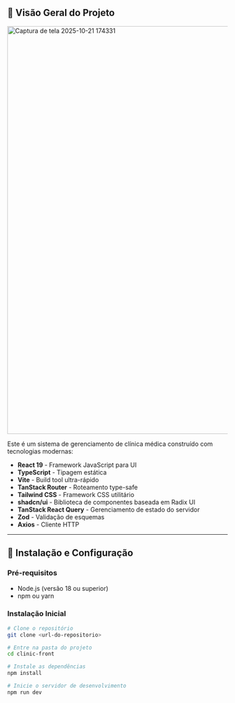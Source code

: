 ## 🎯 Visão Geral do Projeto

<img width="1855" height="931" alt="Captura de tela 2025-10-21 174331" src="https://github.com/user-attachments/assets/de319241-fe80-43b7-b255-6401ddfd4b12" />


Este é um sistema de gerenciamento de clínica médica construído com tecnologias modernas:

- **React 19** - Framework JavaScript para UI
- **TypeScript** - Tipagem estática
- **Vite** - Build tool ultra-rápido
- **TanStack Router** - Roteamento type-safe
- **Tailwind CSS** - Framework CSS utilitário
- **shadcn/ui** - Biblioteca de componentes baseada em Radix UI
- **TanStack React Query** - Gerenciamento de estado do servidor
- **Zod** - Validação de esquemas
- **Axios** - Cliente HTTP

---

## 🚀 Instalação e Configuração

### Pré-requisitos

- Node.js (versão 18 ou superior)
- npm ou yarn

### Instalação Inicial

```bash
# Clone o repositório
git clone <url-do-repositorio>

# Entre na pasta do projeto
cd clinic-front

# Instale as dependências
npm install

# Inicie o servidor de desenvolvimento
npm run dev
```
